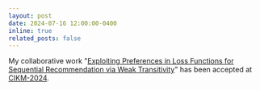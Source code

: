 ```yaml
---
layout: post
date: 2024-07-16 12:00:00-0400
inline: true
related_posts: false
---
```


My collaborative work "<a href="" target="_blank">Exploiting Preferences in Loss Functions for Sequential Recommendation via Weak Transitivity</a>" has been accepted at <a href="https://cikm2024.org" target="_blank">CIKM-2024</a>.
